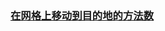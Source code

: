 ### [在网格上移动到目的地的方法数](https://leetcode-cn.com/problems/number-of-ways-to-reach-destination-in-the-grid)

